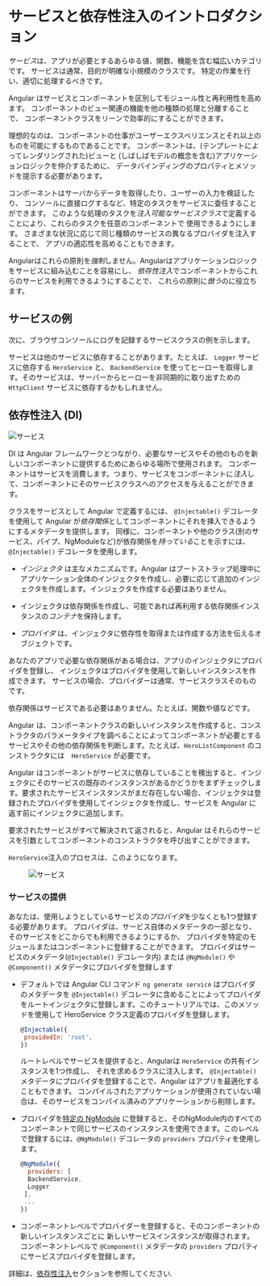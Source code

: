 # サービスと依存性注入のイントロダクション

*サービス*は、アプリが必要とするあらゆる値、関数、機能を含む幅広いカテゴリです。
サービスは通常、目的が明確な小規模のクラスです。
特定の作業を行い、適切に処理するべきです。

Angular はサービスとコンポーネントを区別してモジュール性と再利用性を高めます。
コンポーネントのビュー関連の機能を他の種類の処理と分離することで、
コンポーネントクラスをリーンで効率的にすることができます。

理想的なのは、コンポーネントの仕事がユーザーエクスペリエンスとそれ以上のものを可能にするものであることです。
コンポーネントは、(テンプレートによってレンダリングされた)ビューと
(しばしばモデルの概念を含む)アプリケーションロジックを仲介するために、
データバインディングのプロパティとメソッドを提示する必要があります。

コンポーネントはサーバからデータを取得したり、ユーザーの入力を検証したり、
コンソールに直接ログするなど、特定のタスクをサービスに委任することができます。
このような処理のタスクを*注入可能なサービスクラス*で定義することにより、これらのタスクを任意のコンポーネントで
使用できるようにします。
さまざまな状況に応じて同じ種類のサービスの異なるプロバイダを注入することで、
アプリの適応性を高めることもできます。

Angularはこれらの原則を*強制*しません。Angularはアプリケーションロジックをサービスに組み込むことを容易にし、
*依存性注入*でコンポーネントからこれらのサービスを利用できるようにすることで、
これらの原則に*倣う*のに役立ちます。

## サービスの例

次に、ブラウザコンソールにログを記録するサービスクラスの例を示します。

<code-example path="architecture/src/app/logger.service.ts" linenums="false" title="src/app/logger.service.ts (class)" region="class"></code-example>

サービスは他のサービスに依存することがあります。たとえば、 `Logger` サービスに依存する `HeroService` と、 `BackendService` を使ってヒーローを取得します。そのサービスは、サーバーからヒーローを非同期的に取り出すための  `HttpClient` サービスに依存するかもしれません。

<code-example path="architecture/src/app/hero.service.ts" linenums="false" title="src/app/hero.service.ts (class)" region="class"></code-example>

## 依存性注入 (DI)

<img src="generated/images/guide/architecture/dependency-injection.png" alt="サービス" class="left">

DI は Angular フレームワークとつながり、必要なサービスやその他のものを新しいコンポーネントに提供するためにあらゆる場所で使用されます。
コンポーネントはサービスを消費します。つまり、サービスをコンポーネントに*注入*して、コンポーネントにそのサービスクラスへのアクセスを与えることができます。

クラスをサービスとして Angular で定義するには、  `@Injectable()` デコレータを使用して Angular が*依存関係*としてコンポーネントにそれを挿入できるようにするメタデータを提供します。
同様に、コンポーネントや他のクラス(別のサービス、パイプ、NgModuleなど)が依存関係を*持っている*ことを示すには、 `@Injectable()` デコレータを使用します。

* *インジェクタ* は主なメカニズムです。Angular はブートストラップ処理中にアプリケーション全体のインジェクタを作成し、必要に応じて追加のインジェクタを作成します。インジェクタを作成する必要はありません。

* インジェクタは依存関係を作成し、可能であれば再利用する依存関係インスタンスの*コンテナ*を保持します。

* *プロバイダ* は、インジェクタに依存性を取得または作成する方法を伝えるオブジェクトです。

あなたのアプリで必要な依存関係がある場合は、アプリのインジェクタにプロバイダを登録し、
インジェクタはプロバイダを使用して新しいインスタンスを作成できます。
サービスの場合、プロバイダーは通常、サービスクラスそのものです。

<div class="alert is-helpful">

依存関係はサービスである必要はありません。たとえば、関数や値などです。

</div>

Angular は、コンポーネントクラスの新しいインスタンスを作成すると、コンストラクタのパラメータタイプを調べることによってコンポーネントが必要とするサービスやその他の依存関係を判断します。たとえば、`HeroListComponent` のコンストラクタには　`HeroService` が必要です。

<code-example path="architecture/src/app/hero-list.component.ts" linenums="false" title="src/app/hero-list.component.ts (constructor)" region="ctor"></code-example>

Angular はコンポーネントがサービスに依存していることを検出すると、インジェクタにそのサービスの既存のインスタンスがあるかどうかをまずチェックします。要求されたサービスインスタンスがまだ存在しない場合、インジェクタは登録されたプロバイダを使用してインジェクタを作成し、サービスを Angular に返す前にインジェクタに追加します。

要求されたサービスがすべて解決されて返されると、Angular はそれらのサービスを引数としてコンポーネントのコンストラクタを呼び出すことができます。

`HeroService`注入のプロセスは、このようになります。

<figure>
  <img src="generated/images/guide/architecture/injector-injects.png" alt="サービス" class="left">
</figure>

### サービスの提供

あなたは、使用しようとしているサービスの*プロバイダ*を少なくとも1つ登録する必要があります。
プロバイダは、サービス自体のメタデータの一部となり、そのサービスをどこからでも利用できるようにするか、
プロバイダを特定のモジュールまたはコンポーネントに登録することができます。
プロバイダはサービスのメタデータ(`@Injectable()` デコレータ内) または
`@NgModule()` や `@Component()` メタデータにプロバイダを登録します

* デフォルトでは Angular CLI コマンド `ng generate service` はプロバイダのメタデータを `@Injectable()` デコレータに含めることによってプロバイダをルートインジェクタに登録します。このチュートリアルでは、このメソッドを使用して HeroService クラス定義のプロバイダを登録します。

   ``` js
   @Injectable({
    providedIn: 'root',
   })
   ``` 

   ルートレベルでサービスを提供すると、Angularは `HeroService` の共有インスタンスを1つ作成し、
   それを求めるクラスに注入します。
   `@Injectable()` メタデータにプロバイダを登録することで、Angular はアプリを最適化することもできます。
   コンパイルされたアプリケーションが使用されていない場合は、そのサービスをコンパイル済みのアプリケーションから削除します。

* プロバイダを[特定の NgModule](guide/architecture-modules) に登録すると、そのNgModule内のすべてのコンポーネントで同じサービスのインスタンスを使用できます。このレベルで登録するには、`@NgModule()` デコレータの `providers` プロパティを使用します。

   ```js
   @NgModule({
     providers: [
     BackendService,
     Logger
    ],
    ...
   })
   ``` 

* コンポーネントレベルでプロバイダーを登録すると、そのコンポーネントの新しいインスタンスごとに
新しいサービスインスタンスが取得されます。
コンポーネントレベルで `@Component()` メタデータの `providers` プロパティにサービスプロバイダを登録します。

   <code-example path="architecture/src/app/hero-list.component.ts" linenums="false" title="src/app/hero-list.component.ts (component providers)" region="providers"></code-example>

詳細は、[依存性注入](guide/dependency-injection)セクションを参照してください.
